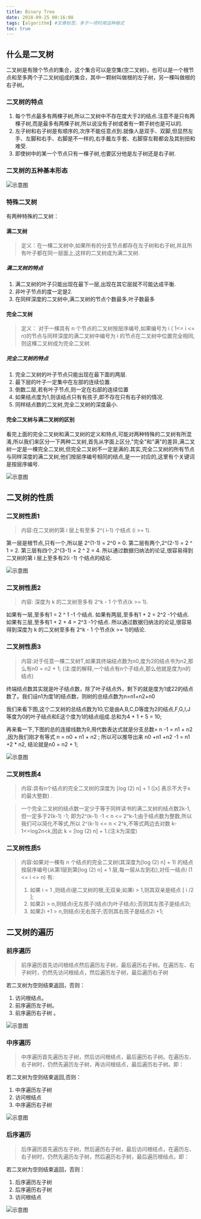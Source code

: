 ```yaml
---
title: Binary Tree
date: 2018-09-25 00:16:08
tags: [algorithm] #文章标签，多于一项时用这种格式
toc: true
---
```


## 什么是二叉树

二叉树是有限个节点的集合，这个集合可以是空集(空二叉树)，也可以是一个根节点和至多两个子二叉树组成的集合，其中一颗树叫做根的左子树，另一棵叫做根的右子树。

### 二叉树的特点

1. 每个节点最多有两棵子树,所以二叉树中不存在度大于2的结点.注意不是只有两棵子树,而是最多有两棵子树,所以说没有子树或者有一颗子树也是可以的.
2. 左子树和右子树是有顺序的,次序不能任意点到.就像人是双手、双脚,但显然左手、左脚和右手、右脚是不一样的,右手戴左手套、右脚穿左鞋都会及其别扭和难受.
3. 即使树中的某一个节点只有一棵子树,也要区分他是左子树还是右子树.

### 二叉树的五种基本形态

![示意图](/img/b-t-1.jpg)

### 特殊二叉树

有两种特殊的二叉树：

#### 满二叉树

> 定义：在一棵二叉树中,如果所有的分支节点都存在左子树和右子树,并且所有叶子都在同一层面上,这样的二叉树成为满二叉树.

##### 满二叉树的特点
1. 满二叉树的叶子只能出现在最下一层,出现在其它层就不可能达成平衡.
2. 非叶子节点的度一定是2.
3. 在同样深度的二叉树中,满二叉树的节点个数最多,叶子数最多

#### 完全二叉树

> 定义： 对于一棵具有 n 个节点的二叉树按层序编号,如果编号为 i ( 1<= i <= n)的节点与同样深度的满二叉树中编号为 i 的节点在二叉树中位置完全相同,则这棵二叉树成为完全二叉树.

##### 完全二叉树的特点

1. 完全二叉树的叶子节点只能出现在最下面的两层.
2. 最下层的叶子一定集中在左部的连续位置.
3. 倒数二层,若有叶子节点,则一定在右部的连续位置
4. 如果结点度为1,则该结点只有有孩子,即不存在只有右子树的情况.
5. 同样结点数的二叉树,完全二叉树的深度最小.

#### 完全二叉树与满二叉树的区别

看完上面的完全二叉树和满二叉树的定义和特点,可能对两种特殊的二叉树有所混淆,所以我们来区分一下两种二叉树,首先从字面上区分,"完全"和"满"的差异,满二叉树一定是一棵完全二叉树,但完全二叉树不一定是满的.其实,完全二叉树的所有节点与同样深度的满二叉树,他们按层序编号相同的结点,是一一对应的,这里有个关键词是按层序编号.

![示意图](/img/b-t-2.jpg)

## 二叉树的性质

### 二叉树性质1

> 内容:在二叉树的第 i 层上有至多 2^( i-1) 个结点 (i >= 1).

第一层是根节点,只有一个,所以是 2^(1-1) = 2^0 = 0.
第二层有两个,2^(2-1) = 2 ^ 1 = 2.
第三层有四个,2^(3-1) = 2 ^ 2 = 4.
所以通过数据归纳法的论证,很容易得到二叉树的第 i 层上至多有2(i -1) 个结点的结论.

![示意图](/img/b-t-3.jpg)

### 二叉树性质2

> 内容: 深度为 k 的二叉树至多有 2^k - 1 个节点(k >= 1).

如果有一层,至多有1 = 2 ^ 1 -1 个结点.
如果有两层,至多有1 + 2 = 2^2 -1个结点.
如果有三层,至多有1 + 2 + 4 = 2^3 -1个结点.
所以通过数据归纳法的论证,很容易得到深度为 k 的二叉树至多有 2^k - 1 个节点(k >= 1)的结论.

### 二叉树性质3

> 内容:对于任意一棵二叉树T,如果其终端结点数为n0,度为2的结点书为n2,那么有n0 = n2 + 1;
> (注:度的解释,一个结点有n个子结点,那么他就是度为n的结点)


终端结点数其实就是叶子结点数，除了叶子结点外，剩下的就是度为1或22的结点数了。我们设n1为度1的结点数，则树的总结点数为n=n1+n2+n0

我们来看下图,这个二叉树的总结点数为10,它是由A,B,C,D等度为2的结点,F,G,I,J等度为0的叶子结点和E这个度为1的结点组成.总和为4 + 1 + 5 = 10;

再来看一下,下图的总的连接线数为9,用代数表达式就是分支总数= n -1 = n1 + n2 ,因为我们刚才有等式 n = n0 + n1 + n2 ; 所以可以推导出来 n0 +n1 +n2 -1 = n1 +2 * n2, 结论就是n0 = n2 + 1;

![示意图](/img/b-t-4.jpg)

### 二叉树性质4

> 内容:具有n个结点的完全二叉树的深度为 [log (2) n] + 1 ([x] 表示不大于x的最大整数) .

> 一个完全二叉树的结点数一定少于等于同样读书的满二叉树的结点数2k-1,但一定多于2(k-1) -1;
> 即为2^(k-1) -1 < n <= 2^k-1;由于结点数为整数,所以我们可以简化不等式,所以 2^(k-1) <= n < 2^k,不等式两边去对数 k-1<=log2n<k,因此 k = [log (2) n] + 1.(注:k为深度)

### 二叉树性质5

> 内容:如果对一棵有 n 个结点的完全二叉树(其深度为[log (2) n] + 1) 的结点按层序编号(从第1层到第[log (2) n] + 1 层,每一层从左到右),对任一结点i (1 <= i <= n) 有:
> 1. 如果 i = 1 ,则结点i是二叉树的根,无双亲;如果i > 1,则其双亲是结点 [ i /2 ];
> 2. 如果2i > n,则结点i无左孩子(结点i为叶子结点);否则其左孩子是结点2i;
> 3. 如果2i +1 > n,则结点i无右孩子;否则其右孩子是结点2i +1;

## 二叉树的遍历

### 前序遍历

>  前序遍历首先访问根结点然后遍历左子树，最后遍历右子树。在遍历左、右子树时，仍然先访问根结点，然后遍历左子树，最后遍历右子树

若二叉树为空则结束返回，否则：
1. 访问根结点。
2. 前序遍历左子树。
3. 前序遍历右子树 。

![示意图](/img/b-t-6.jpg)

### 中序遍历

> 中序遍历首先遍历左子树，然后访问根结点，最后遍历右子树。在遍历左、右子树时，仍然先遍历左子树，再访问根结点，最后遍历右子树。即：

若二叉树为空则结束返回,否则：
1. 中序遍历左子树
2. 访问根结点
3. 中序遍历右子树

![示意图](/img/b-t-7.jpg)

### 后序遍历

> 后序遍历首先遍历左子树，然后遍历右子树，最后访问根结点，在遍历左、右子树时，仍然先遍历左子树，然后遍历右子树，最后遍历根结点。即：

若二叉树为空则结束返回，否则：

1. 后序遍历左子树
2. 后序遍历右子树
3. 访问根结点

![示意图](/img/b-t-8.png)

